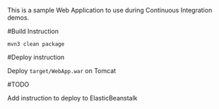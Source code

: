 This is a sample Web Application to use during Continuous Integration demos.

#Build Instruction

```
mvn3 clean package
```

#Deploy instruction

Deploy ```target/WebApp.war``` on Tomcat
 
#TODO 

  
Add instruction to deploy to ElasticBeanstalk
